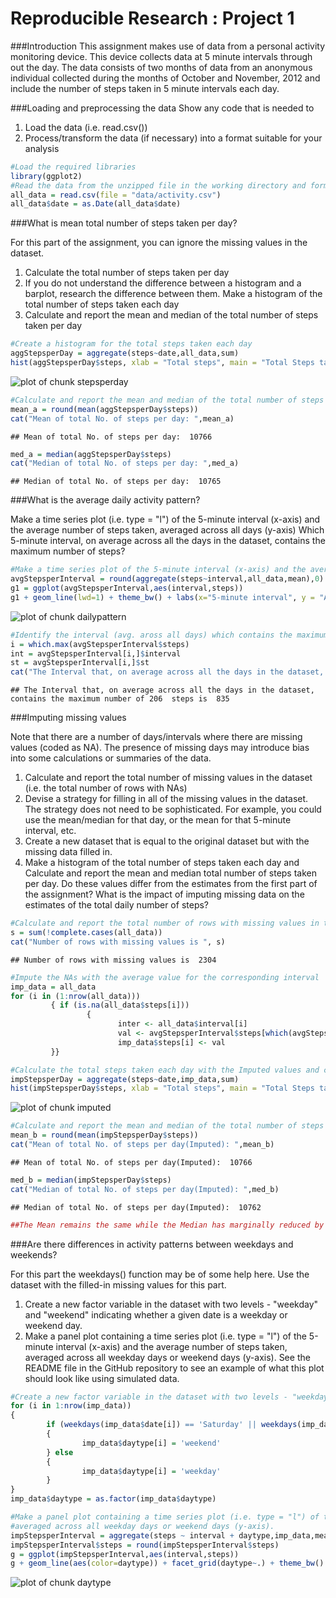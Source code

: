 
Reproducible Research : Project 1
=================================




###Introduction
This assignment makes use of data from a personal activity monitoring device. This device collects data at 5 minute intervals through out the day. The data consists of two months of data from an anonymous individual collected during the months of October and November, 2012 and include the number of steps taken in 5 minute intervals each day.

###Loading and preprocessing the data
Show any code that is needed to

1. Load the data (i.e. read.csv())
2. Process/transform the data (if necessary) into a format suitable for your analysis

```r
#Load the required libraries
library(ggplot2)
#Read the data from the unzipped file in the working directory and format it
all_data = read.csv(file = "data/activity.csv")
all_data$date = as.Date(all_data$date)
```

###What is mean total number of steps taken per day?

For this part of the assignment, you can ignore the missing values in the dataset.

1. Calculate the total number of steps taken per day
2. If you do not understand the difference between a histogram and a barplot, research the difference between them. Make a histogram of the total number of steps taken each day
3. Calculate and report the mean and median of the total number of steps taken per day

```r
#Create a histogram for the total steps taken each day
aggStepsperDay = aggregate(steps~date,all_data,sum)
hist(aggStepsperDay$steps, xlab = "Total steps", main = "Total Steps taken each day")
```

![plot of chunk stepsperday](figure/stepsperday-1.png)

```r
#Calculate and report the mean and median of the total number of steps taken per day
mean_a = round(mean(aggStepsperDay$steps))
cat("Mean of total No. of steps per day: ",mean_a)
```

```
## Mean of total No. of steps per day:  10766
```

```r
med_a = median(aggStepsperDay$steps)
cat("Median of total No. of steps per day: ",med_a)
```

```
## Median of total No. of steps per day:  10765
```

###What is the average daily activity pattern?

Make a time series plot (i.e. type = "l") of the 5-minute interval (x-axis) and the average number of steps taken, averaged across all days (y-axis)
Which 5-minute interval, on average across all the days in the dataset, contains the maximum number of steps?

```r
#Make a time series plot of the 5-minute interval (x-axis) and the average number of steps taken, averaged across all days (y-axis)
avgStepsperInterval = round(aggregate(steps~interval,all_data,mean),0)
g1 = ggplot(avgStepsperInterval,aes(interval,steps))
g1 + geom_line(lwd=1) + theme_bw() + labs(x="5-minute interval", y = "Average steps per day", title = "Average Daily Activity Pattern")
```

![plot of chunk dailypattern](figure/dailypattern-1.png)

```r
#Identify the interval (avg. aross all days) which contains the maximum number of steps
i = which.max(avgStepsperInterval$steps)
int = avgStepsperInterval[i,]$interval
st = avgStepsperInterval[i,]$st
cat("The Interval that, on average across all the days in the dataset, contains the maximum number of", st, " steps is ", int)
```

```
## The Interval that, on average across all the days in the dataset, contains the maximum number of 206  steps is  835
```

###Imputing missing values

Note that there are a number of days/intervals where there are missing values (coded as NA). The presence of missing days may introduce bias into some calculations or summaries of the data.

1. Calculate and report the total number of missing values in the dataset (i.e. the total number of rows with NAs)
2. Devise a strategy for filling in all of the missing values in the dataset. The strategy does not need to be sophisticated. For example, you could use the mean/median for that day, or the mean for that 5-minute interval, etc.
3. Create a new dataset that is equal to the original dataset but with the missing data filled in.
4. Make a histogram of the total number of steps taken each day and Calculate and report the mean and median total number of steps taken per day. Do these values differ from the estimates from the first part of the assignment? What is the impact of imputing missing data on the estimates of the total daily number of steps?

```r
#Calculate and report the total number of rows with missing values in the dataset
s = sum(!complete.cases(all_data))
cat("Number of rows with missing values is ", s)
```

```
## Number of rows with missing values is  2304
```

```r
#Impute the NAs with the average value for the corresponding interval
imp_data = all_data
for (i in (1:nrow(all_data)))
         { if (is.na(all_data$steps[i]))
                 {
                        inter <- all_data$interval[i]
                        val <- avgStepsperInterval$steps[which(avgStepsperInterval$interval==inter)]
                        imp_data$steps[i] <- val
         }}

#Calculate the total steps taken each day with the Imputed values and create a histogram
impStepsperDay = aggregate(steps~date,imp_data,sum)
hist(impStepsperDay$steps, xlab = "Total steps", main = "Total Steps taken each day (Imputed)")
```

![plot of chunk imputed](figure/imputed-1.png)

```r
#Calculate and report the mean and median of the total number of steps taken per day after Imputing
mean_b = round(mean(impStepsperDay$steps))
cat("Mean of total No. of steps per day(Imputed): ",mean_b)
```

```
## Mean of total No. of steps per day(Imputed):  10766
```

```r
med_b = median(impStepsperDay$steps)
cat("Median of total No. of steps per day(Imputed): ",med_b)
```

```
## Median of total No. of steps per day(Imputed):  10762
```

```r
##The Mean remains the same while the Median has marginally reduced by 3 points.
```

###Are there differences in activity patterns between weekdays and weekends?

For this part the weekdays() function may be of some help here. Use the dataset with the filled-in missing values for this part.

1. Create a new factor variable in the dataset with two levels - "weekday" and "weekend" indicating whether a given date is a weekday or weekend day.
2. Make a panel plot containing a time series plot (i.e. type = "l") of the 5-minute interval (x-axis) and the average number of steps taken, averaged across all weekday days or weekend days (y-axis). See the README file in the GitHub repository to see an example of what this plot should look like using simulated data.

```r
#Create a new factor variable in the dataset with two levels - "weekday" and "weekend" indicating whether a given date is a weekday or weekend day.
for (i in 1:nrow(imp_data))
{
        if (weekdays(imp_data$date[i]) == 'Saturday' || weekdays(imp_data$date[i]) == 'Sunday')
        {
                imp_data$daytype[i] = 'weekend'
        } else 
        {
                imp_data$daytype[i] = 'weekday'
        }
}
imp_data$daytype = as.factor(imp_data$daytype)

#Make a panel plot containing a time series plot (i.e. type = "l") of the 5-minute interval (x-axis) and the average number of steps taken, 
#averaged across all weekday days or weekend days (y-axis).
impStepsperInterval = aggregate(steps ~ interval + daytype,imp_data,mean)
impStepsperInterval$steps = round(impStepsperInterval$steps)
g = ggplot(impStepsperInterval,aes(interval,steps))
g + geom_line(aes(color=daytype)) + facet_grid(daytype~.) + theme_bw() + labs(x="Interval", y ="Average Steps", title="Average number of steps taken per 5-minute interval") + theme(legend.position='none')
```

![plot of chunk daytype](figure/daytype-1.png)


